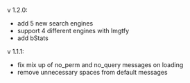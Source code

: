 v 1.2.0:
- add 5 new search engines
- support 4 different engines with lmgtfy
- add bStats

v 1.1.1:
- fix mix up of no_perm and no_query messages on loading
- remove unnecessary spaces from default messages
